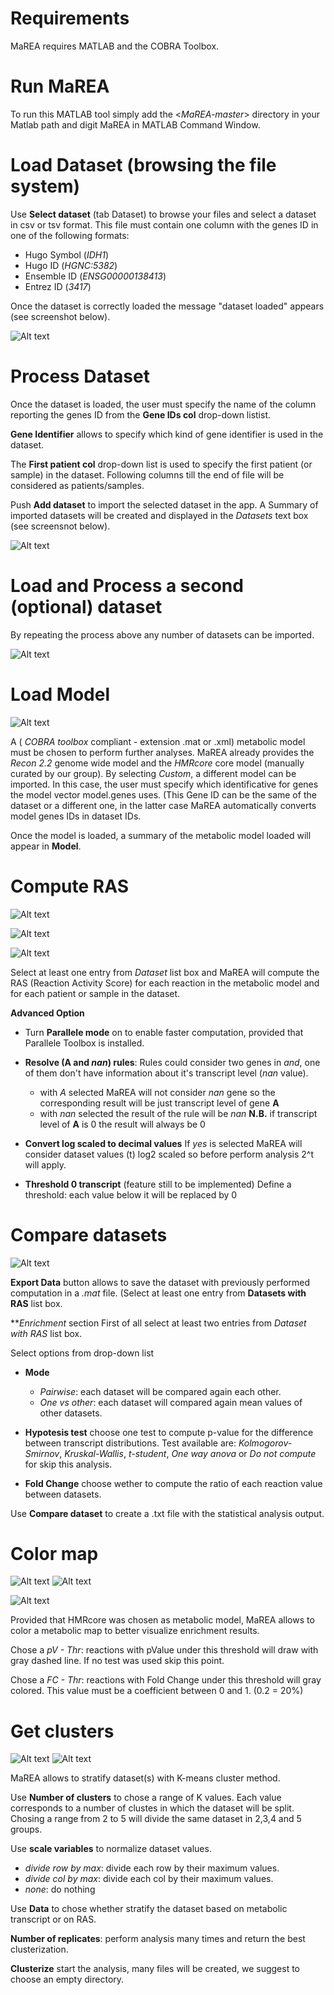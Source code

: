 # Requirements	
MaREA requires MATLAB and the COBRA Toolbox.

# Run MaREA
To run this MATLAB tool simply add the <*MaREA-master*> directory in your Matlab path and digit MaREA in MATLAB Command Window.

# Load Dataset (browsing the file system)

Use **Select dataset** (tab Dataset) to browse your files and select a dataset in csv or tsv format. This file must contain one column with the genes ID in one of the following formats:
- Hugo Symbol (*IDH1*)
- Hugo ID (*HGNC:5382*)
- Ensemble ID (*ENSG00000138413*)
- Entrez ID (*3417*)

Once the dataset is correctly loaded the message "dataset loaded" appears (see screenshot below).

![Alt text](https://raw.githubusercontent.com/BIMIB-DISCo/MaREA/master/Images/dataset_loaded.png?raw=true "Title")


# Process Dataset
Once the dataset is loaded, the user must specify the name of the column reporting the genes ID from the **Gene IDs col** drop-down listist.

**Gene Identifier** allows to specify which kind of gene identifier is used in the dataset.

The **First patient col** drop-down list is used to specify the first patient (or sample) in the dataset. Following columns till the end of file will be considered as patients/samples.


Push **Add dataset** to import the selected dataset in the app.
A Summary of  imported datasets will be created and displayed in the *Datasets* text box (see screensnot below).

![Alt text](https://raw.githubusercontent.com/BIMIB-DISCo/MaREA/master/Images/addDataset.png?raw=true "Title")


# Load and Process a second (optional) dataset

By repeating the process above any number of datasets can be imported.

![Alt text](https://raw.githubusercontent.com/BIMIB-DISCo/MaREA/master/Images/second_dataset.png?raw=true "Title")


# Load Model
![Alt text](https://raw.githubusercontent.com/BIMIB-DISCo/MaREA/master/Images/metabolicModel.png?raw=true "Title")

A ( *COBRA toolbox* compliant - extension .mat or .xml) metabolic model must be chosen to perform further analyses. MaREA already provides the *Recon 2.2*  genome wide model and the *HMRcore* core model (manually curated by our group). 
By selecting *Custom*, a different model can be imported. In this case, the user must specify which identificative for genes the model vector model.genes uses. (This Gene ID can be the same of the dataset or a different one, in the latter case MaREA automatically converts model genes IDs in dataset IDs.

Once the model is loaded, a summary of the metabolic model loaded will appear in **Model**. 

# Compute RAS

![Alt text](https://raw.githubusercontent.com/BIMIB-DISCo/MaREA/master/Images/computeRAS.png?raw=true "Title")


![Alt text](https://raw.githubusercontent.com/BIMIB-DISCo/MaREA/master/Images/advancedOptions.png?raw=true "Title")


![Alt text](https://raw.githubusercontent.com/BIMIB-DISCo/MaREA/master/Images/RASready.png?raw=true "Title")


Select at least one entry from *Dataset* list box and MaREA will compute the RAS (Reaction Activity Score) for each reaction in the metabolic model and for each patient or sample in the dataset. 

**Advanced Option** 
 - Turn **Parallele mode** on to enable faster computation, provided that Parallele Toolbox is installed.
 
 - **Resolve (A and *nan*) rules**: Rules could consider two genes in *and*, one of them don't have information about it's transcript level (*nan* value).
	- with *A* selected MaREA will not consider *nan* gene so the corresponding result will be just transcript level of gene **A**
	- with *nan* selected the result of the rule will be *nan*
	**N.B.** if transcript level of **A** is 0 the result will always be 0
	
 - **Convert log scaled to decimal values**
	If *yes* is selected MaREA will consider dataset values (t) log2 scaled so before perform analysis 2^t will apply.

 - **Threshold 0 transcript** (feature still to be implemented)
	Define a threshold: each value below it will be replaced by 0


# Compare datasets
![Alt text](https://raw.githubusercontent.com/BIMIB-DISCo/MaREA/master/Images/compareDatasets.png?raw=true "Title")

**Export Data** button allows to save the dataset with previously performed computation in a *.mat* file. (Select at least one entry from **Datasets with RAS** list box.


***Enrichment* section
First of all select at least two entries from *Dataset with RAS* list box.

Select options from drop-down list
 - **Mode**
	- *Pairwise*: each dataset will be compared again each other.
	- *One vs other*: each dataset will compared again mean values of other datasets.

 - **Hypotesis test** choose one test to compute p-value for the difference between transcript distributions. Test available are: *Kolmogorov-Smirnov*, *Kruskal-Wallis*, *t-student*, *One way anova* or *Do not compute* for skip this analysis.
 
 - **Fold Change** choose wether to compute the ratio of each reaction value between datasets.
 
 Use **Compare dataset** to create a .txt file with the statistical analysis output.
	
# Color map

![Alt text](https://raw.githubusercontent.com/BIMIB-DISCo/MaREA/master/Images/colorMap.png?raw=true "Title")
![Alt text](https://raw.githubusercontent.com/BIMIB-DISCo/MaREA/master/Images/map_enriched.png?raw=true "Title")

![Alt text](https://raw.githubusercontent.com/BIMIB-DISCo/MaREA/master/Images/mapDownloaded.png?raw=true "Title")

Provided that HMRcore was chosen as metabolic model, MaREA allows to color a metabolic map to better visualize enrichment results. 

Chose a *pV - Thr*: reactions with pValue under this threshold will draw with gray dashed line. If no test was used skip this point.

Chose a *FC - Thr*: reactions with Fold Change under this threshold will gray colored. This value must be a coefficient between 0 and 1. (0.2 = 20%)

# Get clusters

![Alt text](https://raw.githubusercontent.com/BIMIB-DISCo/MaREA/master/Images/getClusters.png?raw=true "Title")
![Alt text](https://raw.githubusercontent.com/BIMIB-DISCo/MaREA/master/Images/clustersDownloaded.png?raw=true "Title")

MaREA allows to stratify dataset(s) with K-means cluster method.

Use **Number of clusters** to chose a range of K values. Each value corresponds to a number of clustes in which the dataset will be split. Chosing a range from 2 to 5 will divide the same dataset in 2,3,4 and 5 groups. 

Use **scale variables** to normalize dataset values.
 - *divide row by max*: divide each row by their maximum values.
 - *divide col by max*: divide each col by their maximum values.
 - *none*: do nothing
 
Use **Data** to chose whether stratify the dataset based on metabolic transcript or on RAS.

**Number of replicates**: perform analysis many times and return the best clusterization.

**Clusterize** start the analysis, many files will be created, we suggest to choose an empty directory.


